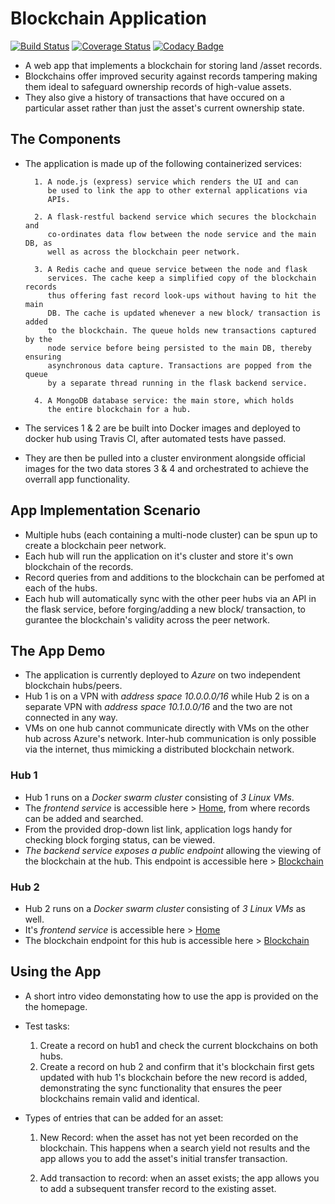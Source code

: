 # Blockchain Application

[![Build Status](https://travis-ci.com/Kenneth-Macharia/BlockChain-App.svg?branch=master)](https://travis-ci.com/Kenneth-Macharia/BlockChain-App)
[![Coverage Status](https://coveralls.io/repos/github/Kenneth-Macharia/BlockChain-App/badge.svg?branch=master)](https://coveralls.io/github/Kenneth-Macharia/BlockChain-App?branch=master)
[![Codacy Badge](https://app.codacy.com/project/badge/Grade/2aeb21c8472244498f1c634303d3d105)](https://www.codacy.com/manual/Kenneth-Macharia/BlockChain-App?utm_source=github.com&amp;utm_medium=referral&amp;utm_content=Kenneth-Macharia/BlockChain-App&amp;utm_campaign=Badge_Grade)

- A web app that implements a blockchain for storing land /asset records.
- Blockchains offer improved security against records tampering making them ideal to safeguard ownership records of high-value assets.
- They also give a history of transactions that have occured on a particular asset rather than just the asset's current ownership state.

## The Components

- The application is made up of the following containerized services:

        1. A node.js (express) service which renders the UI and can
           be used to link the app to other external applications via
           APIs.

        2. A flask-restful backend service which secures the blockchain and
           co-ordinates data flow between the node service and the main DB, as
           well as across the blockchain peer network.

        3. A Redis cache and queue service between the node and flask
           services. The cache keep a simplified copy of the blockchain records
           thus offering fast record look-ups without having to hit the main
           DB. The cache is updated whenever a new block/ transaction is added
           to the blockchain. The queue holds new transactions captured by the
           node service before being persisted to the main DB, thereby ensuring
           asynchronous data capture. Transactions are popped from the queue
           by a separate thread running in the flask backend service.

        4. A MongoDB database service: the main store, which holds
           the entire blockchain for a hub.

- The services 1 & 2 are be built into Docker images and deployed to docker hub using Travis CI, after automated tests have passed.
- They are then be pulled into a cluster environment alongside official images for the two data stores 3 & 4 and orchestrated to achieve the overrall app functionality.

## App Implementation Scenario

- Multiple hubs (each containing a multi-node cluster) can be spun up to create a blockchain peer network.
- Each hub will run the application on it's cluster and store it's own blockchain of the records.
- Record queries from and additions to the blockchain can be perfomed at each of the hubs.
- Each hub will automatically sync with the other peer hubs via an API in the flask service, before forging/adding a new block/ transaction, to gurantee the blockchain's validity across the peer network.

## The App Demo

- The application is currently deployed to _Azure_ on two independent blockchain hubs/peers.
- Hub 1 is on a VPN with _address space 10.0.0.0/16_ while Hub 2 is on a separate VPN with _address space 10.1.0.0/16_ and the two are not connected in any way.
- VMs on one hub cannot communicate directly with VMs on the other hub across Azure's network. Inter-hub communication is only possible via the internet, thus mimicking a distributed blockchain network.

### Hub 1

- Hub 1 runs on a _Docker swarm cluster_ consisting of _3 Linux VMs_.
- The _frontend service_ is accessible here > [Home](http://40.91.231.184), from where records can be added and searched.
- From the provided drop-down list link, application logs handy for checking block forging status, can be viewed.
- _The backend service exposes a public endpoint_ allowing the viewing of the blockchain at the hub. This endpoint is accessible here > [Blockchain](http://40.91.231.184:8080/backend/v1/blockchain)

### Hub 2

- Hub 2 runs on a _Docker swarm cluster_ consisting of _3 Linux VMs_ as well.
- It's _frontend service_ is accessible here > [Home](http://52.188.123.100)
- The blockchain endpoint for this hub is accessible here > [Blockchain](http://52.188.123.100:8080/backend/v1/blockchain)

## Using the App

- A short intro video demonstating how to use the app is provided on the
  the homepage.
- Test tasks:

   1. Create a record on hub1 and check the current blockchains on both hubs.
   2. Create a record on hub 2 and confirm that it's blockchain first gets
      updated with hub 1's blockchain before the new record is added,
      demonstrating the sync functionality that ensures the peer blockchains
      remain valid and identical.

- Types of entries that can be added for an asset:

   1. New Record: when the asset has not yet been recorded on the
      blockchain. This happens when a search yield not results and the
      app allows you to add the asset's initial transfer transaction.

   2. Add transaction to record: when an asset exists; the app allows
      you to add a subsequent transfer record to the existing asset.
